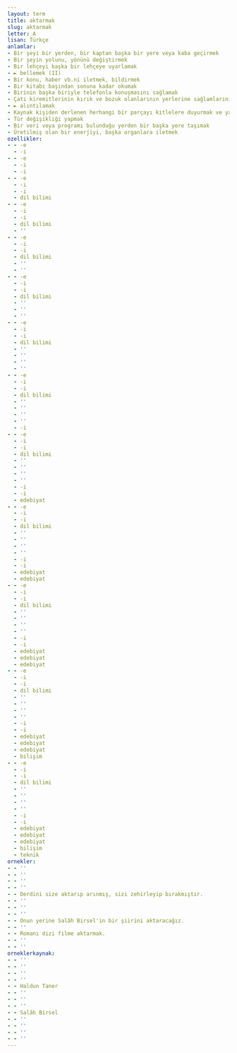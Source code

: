 ```yaml
---
layout: term
title: aktarmak
slug: aktarmak
letter: A
lisan: Türkçe
anlamlar:
- Bir şeyi bir yerden, bir kaptan başka bir yere veya kaba geçirmek
- Bir şeyin yolunu, yönünü değiştirmek
- Bir lehçeyi başka bir lehçeye uyarlamak
- ► bellemek (II)
- Bir konu, haber vb.ni iletmek, bildirmek
- Bir kitabı başından sonuna kadar okumak
- Birinin başka biriyle telefonla konuşmasını sağlamak
- Çatı kiremitlerinin kırık ve bozuk olanlarının yerlerine sağlamlarını koymak
- ► alıntılamak
- Kaynak kişiden derlenen herhangi bir parçayı kitlelere duyurmak ve yaymak
- Tür değişikliği yapmak
- Bir veri veya programı bulunduğu yerden bir başka yere taşımak
- Üretilmiş olan bir enerjiyi, başka organlara iletmek
ozellikler:
- - -e
  - -i
- - -e
  - -i
  - -i
- - -e
  - -i
  - -i
  - dil bilimi
- - -e
  - -i
  - -i
  - dil bilimi
  - ''
- - -e
  - -i
  - -i
  - dil bilimi
  - ''
  - ''
- - -e
  - -i
  - -i
  - dil bilimi
  - ''
  - ''
  - ''
- - -e
  - -i
  - -i
  - dil bilimi
  - ''
  - ''
  - ''
  - ''
- - -e
  - -i
  - -i
  - dil bilimi
  - ''
  - ''
  - ''
  - ''
  - -i
- - -e
  - -i
  - -i
  - dil bilimi
  - ''
  - ''
  - ''
  - ''
  - -i
  - -i
  - edebiyat
- - -e
  - -i
  - -i
  - dil bilimi
  - ''
  - ''
  - ''
  - ''
  - -i
  - -i
  - edebiyat
  - edebiyat
- - -e
  - -i
  - -i
  - dil bilimi
  - ''
  - ''
  - ''
  - ''
  - -i
  - -i
  - edebiyat
  - edebiyat
  - edebiyat
- - -e
  - -i
  - -i
  - dil bilimi
  - ''
  - ''
  - ''
  - ''
  - -i
  - -i
  - edebiyat
  - edebiyat
  - edebiyat
  - bilişim
- - -e
  - -i
  - -i
  - dil bilimi
  - ''
  - ''
  - ''
  - ''
  - -i
  - -i
  - edebiyat
  - edebiyat
  - edebiyat
  - bilişim
  - teknik
ornekler:
- - ''
- - ''
- - ''
- - ''
- - Derdini size aktarıp arınmış, sizi zehirleyip bırakmıştır.
- - ''
- - ''
- - ''
- - Onun yerine Salâh Birsel'in bir şiirini aktaracağız.
- - ''
- - Romanı dizi filme aktarmak.
- - ''
- - ''
orneklerkaynak:
- - ''
- - ''
- - ''
- - ''
- - Haldun Taner
- - ''
- - ''
- - ''
- - Salâh Birsel
- - ''
- - ''
- - ''
- - ''
---
```

